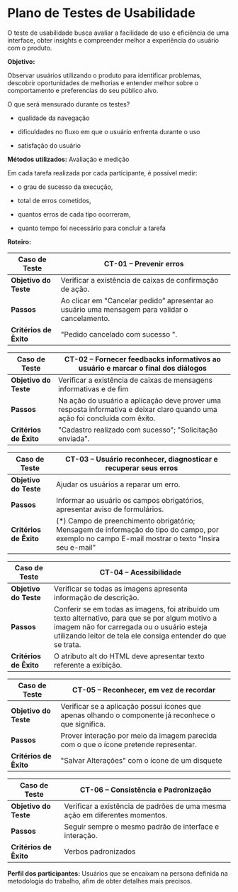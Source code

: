 # Plano de Testes de Usabilidade

O teste de usabilidade busca avaliar a facilidade de uso e eficiência de uma interface, obter insights e compreender melhor a experiência do usuário com o produto. 

**Objetivo:** 

Observar usuários utilizando o produto para identificar problemas, descobrir oportunidades de melhorias e entender melhor sobre o comportamento e preferencias do seu público alvo. 

O que será mensurado durante os testes? 

* qualidade da navegação  

* dificuldades no fluxo em que o usuário enfrenta durante o uso 

* satisfação do usuário 

**Métodos utilizados:** Avaliação e medição 

Em cada tarefa realizada por cada participante, é possível medir:  

* o grau de sucesso da execução,  

* total de erros cometidos,  

* quantos erros de cada tipo ocorreram,  

* quanto tempo foi necessário para concluir a tarefa 

**Roteiro:** 

|Caso de Teste |CT-01 – Prevenir erros  |
|--------------------|----------------------------------------------------------------------|
|**Objetivo do Teste** | Verificar a existência de caixas de confirmação de ação. |
|**Passos** | Ao clicar em "Cancelar pedido” apresentar ao usuário uma mensagem para validar o cancelamento.  |
|**Critérios de Êxito** | "Pedido cancelado com sucesso ". |

|Caso de Teste |CT-02 – Fornecer feedbacks informativos ao usuário e marcar o final dos diálogos   |
|--------------------|----------------------------------------------------------------------|
|**Objetivo do Teste** | Verificar a existência de caixas de mensagens informativas e de fim  |
|**Passos** | Na ação do usuário a aplicação deve prover uma resposta informativa e deixar claro quando uma ação foi concluída com êxito.  |
|**Critérios de Êxito** | "Cadastro realizado com sucesso"; "Solicitação enviada". |

|Caso de Teste |CT-03 – Usuário reconhecer, diagnosticar e recuperar seus erros   |
|--------------------|----------------------------------------------------------------------|
|**Objetivo do Teste** | Ajudar os usuários a reparar um erro. |
|**Passos** | Informar ao usuário os campos obrigatórios, apresentar aviso de formulários.   |
|**Critérios de Êxito** | (*) Campo de preenchimento obrigatório; Mensagem de informação do tipo do campo, por exemplo no campo E-mail mostrar o texto “Insira seu e-mail”  |

|Caso de Teste |CT-04 – Acessibilidade   |
|--------------------|----------------------------------------------------------------------|
|**Objetivo do Teste** | Verificar se todas as imagens apresenta informação de descrição.  |
|**Passos** | Conferir se em todas as imagens, foi atribuído um texto alternativo, para que se por algum motivo a imagem não for carregada ou o usuário esteja utilizando leitor de tela ele consiga entender do que se trata.  |
|**Critérios de Êxito** | O atributo alt do HTML deve apresentar texto referente a exibição. |

|Caso de Teste |CT-05 – Reconhecer, em vez de recordar   |
|--------------------|----------------------------------------------------------------------|
|**Objetivo do Teste** | Verificar se a aplicação possui ícones que apenas olhando o componente já reconhece o que significa.  |
|**Passos** |Prover interação por meio da imagem parecida com o que o ícone pretende representar. |
|**Critérios de Êxito** |"Salvar Alterações" com o ícone de um disquete |

|Caso de Teste |CT-06 – Consistência e Padronização   |
|--------------------|----------------------------------------------------------------------|
|**Objetivo do Teste** | Verificar a existência de padrões de uma mesma ação em diferentes momentos. |
|**Passos** | Seguir sempre o mesmo padrão de interface e interação.  |
|**Critérios de Êxito** | Verbos padronizados  |

**Perfil dos participantes:** Usuários que se encaixam na persona definida na metodologia do trabalho, afim de obter detalhes mais precisos. 
